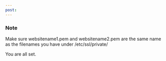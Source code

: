 ```yaml
---
post: 
---
```


### Note

Make sure websitename1.pem and websitename2.pem are the same name as the filenames you have under /etc/ssl/private/




You are all set.
